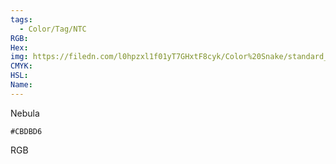 ```yaml
---
tags:
  - Color/Tag/NTC
RGB:
Hex:
img: https://filedn.com/l0hpzxl1f01yT7GHxtF8cyk/Color%20Snake/standard_csv_to_svg//CBDBD6.svg
CMYK:
HSL:
Name:
---
```

Nebula
```palette
#CBDBD6
```
RGB
